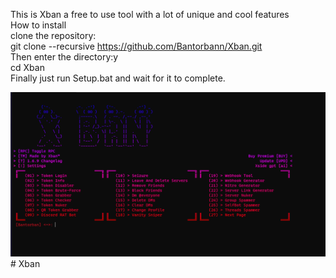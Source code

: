This is Xban a free to use tool with a lot of unique and cool features<br>
How to install<br>
clone the repository:<br>
git clone --recursive https://github.com/Bantorbann/Xban.git<br>
Then enter the directory:y<br>
cd Xban <br>
Finally just run Setup.bat and wait for it to complete.

<img src= "https://raw.githubusercontent.com/Bantorbann/Xban/master/assets/pictures/xban.png">#   X b a n 
 
 
